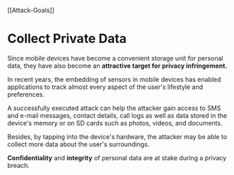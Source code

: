 [[Attack-Goals]]

# Collect Private Data

Since mobile devices have become a convenient storage unit for personal data, they have also become an **attractive target for privacy infringement.**

In recent years, the embedding of sensors in mobile devices has enabled applications to track almost every aspect of the user's lifestyle and preferences.

A successfully executed attack can help the attacker gain access to SMS and e-mail messages, contact details, call logs as well as data stored in the device's memory or on SD cards such as photos, videos, and documents.

Besides, by tapping into the device's hardware, the attacker may be able to collect more data about the user's surroundings.

**Confidentiality** and **integrity** of personal data are at stake during a privacy breach.